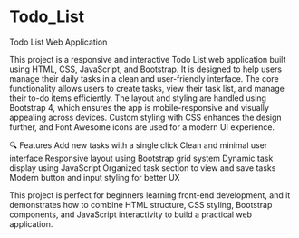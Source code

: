 # Todo_List
Todo List Web Application

This project is a responsive and interactive Todo List web application built using HTML, CSS, JavaScript, and Bootstrap. It is designed to help users manage their daily tasks in a clean and user-friendly interface.
The core functionality allows users to create tasks, view their task list, and manage their to-do items efficiently. The layout and styling are handled using Bootstrap 4, which ensures the app is mobile-responsive and visually appealing across devices. Custom styling with CSS enhances the design further, and Font Awesome icons are used for a modern UI experience.

🔍 Features
Add new tasks with a single click
Clean and minimal user interface
Responsive layout using Bootstrap grid system
Dynamic task display using JavaScript
Organized task section to view and save tasks
Modern button and input styling for better UX


This project is perfect for beginners learning front-end development, and it demonstrates how to combine HTML structure, CSS styling, Bootstrap components, and JavaScript interactivity to build a practical web application.
